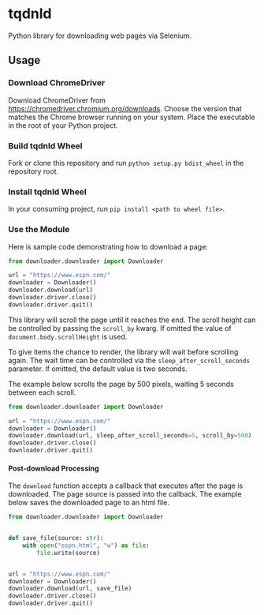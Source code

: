 # tqdnld

Python library for downloading web pages via Selenium.

## Usage

### Download ChromeDriver

Download ChromeDriver from https://chromedriver.chromium.org/downloads. Choose the version that matches the Chrome
browser running on your system. Place the executable in the root of your Python project.

### Build tqdnld Wheel

Fork or clone this repository and run `python setup.py bdist_wheel` in the repository root.

### Install tqdnld Wheel

In your consuming project, run `pip install <path to wheel file>`.

### Use the Module

Here is sample code demonstrating how to download a page:

```python
from downloader.downloader import Downloader

url = "https://www.espn.com/"
downloader = Downloader()
downloader.download(url)
downloader.driver.close()
downloader.driver.quit()
```

This library will scroll the page until it reaches the end. The scroll height can be controlled
by passing the `scroll_by` kwarg. If omitted the value of `document.body.scrollHeight` is used.

To give items the chance to render, the library will wait before scrolling again. The wait time can
be controlled via the `sleep_after_scroll_seconds` parameter. If omitted, the default value is two seconds.

The example below scrolls the page by 500 pixels, waiting 5 seconds between each scroll.

```python
from downloader.downloader import Downloader

url = "https://www.espn.com/"
downloader = Downloader()
downloader.download(url, sleep_after_scroll_seconds=5, scroll_by=500)
downloader.driver.close()
downloader.driver.quit()
```

#### Post-download Processing
The `download` function accepts a callback that executes after the page is downloaded. The page
source is passed into the callback. The example below saves the downloaded page to an html file.

```python
from downloader.downloader import Downloader


def save_file(source: str):
    with open("espn.html", "w") as file:
        file.write(source)


url = "https://www.espn.com/"
downloader = Downloader()
downloader.download(url, save_file)
downloader.driver.close()
downloader.driver.quit()
```